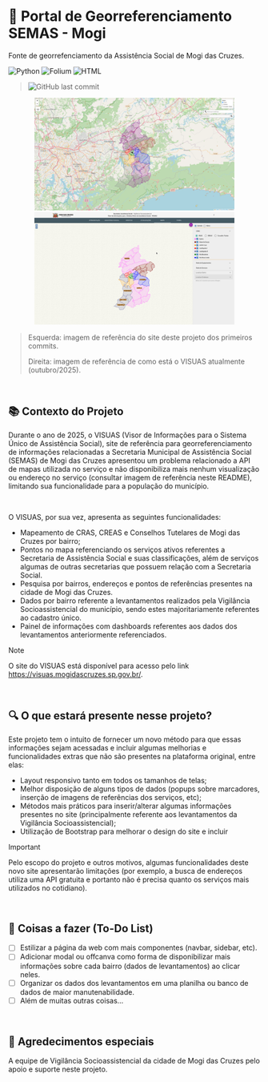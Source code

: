 # 📖 Portal de Georreferenciamento SEMAS - Mogi
Fonte de georrefenciamento da Assistência Social de Mogi das Cruzes.

![Python](https://img.shields.io/badge/Python-3776AB?style=for-the-badge&logo=python&logoColor=white)
![Folium](https://img.shields.io/badge/Folium-77B829?style=for-the-badge&logo=folium&logoColor=white)
![HTML](https://img.shields.io/badge/HTML5-E34F26?style=for-the-badge&logo=html5&logoColor=white)

> ![GitHub last commit](https://img.shields.io/github/last-commit/tomoharuu/Georeferenciamento-Mogi-SEMAS?style=social)
<p float="left" align="center">
  <img src="img/georef_exemplo.png" width="400"/>
  <img src="img/visuas_site.png" width="400"/>
</p>

> Esquerda: imagem de referência do site deste projeto dos primeiros commits.
> 
> Direita: imagem de referência de como está o VISUAS atualmente (outubro/2025).

<br/>

## 📚 Contexto do Projeto

Durante o ano de 2025, o VISUAS (Visor de Informações para o Sistema Único de Assistência Social), site de referência para georreferenciamento de informações relacionadas a Secretaria Municipal de Assistência Social (SEMAS) de Mogi das Cruzes apresentou um problema relacionado a API de mapas utilizada no serviço e não disponibiliza mais nenhum visualização ou endereço no serviço (consultar imagem de referência neste README), limitando sua funcionalidade para a população do município.

<br/>

O VISUAS, por sua vez, apresenta as seguintes funcionalidades:
- Mapeamento de CRAS, CREAS e Conselhos Tutelares de Mogi das Cruzes por bairro;
- Pontos no mapa referenciando os serviços ativos referentes a Secretaria de Assistência Social e suas classificações, além de serviços algumas de outras secretarias que possuem relação com a Secretaria Social.
- Pesquisa por bairros, endereços e pontos de referências presentes na cidade de Mogi das Cruzes.
- Dados por bairro referente a levantamentos realizados pela Vigilância Socioassistencial do município, sendo estes majoritariamente referentes ao cadastro único.
- Painel de informações com dashboards referentes aos dados dos levantamentos anteriormente referenciados.

> [!NOTE]
> O site do VISUAS está disponível para acesso pelo link <https://visuas.mogidascruzes.sp.gov.br/>.

<br/>

## 🔍 O que estará presente nesse projeto?

Este projeto tem o intuito de fornecer um novo método para que essas informações sejam acessadas e incluir algumas melhorias e funcionalidades extras que não são presentes na plataforma original, entre elas:
- Layout responsivo tanto em todos os tamanhos de telas;
- Melhor disposição de alguns tipos de dados (popups sobre marcadores, inserção de imagens de referências dos serviços, etc);
- Métodos mais práticos para inserir/alterar algumas informações presentes no site (principalmente referente aos levantamentos da Vigilância Socioassistencial);
- Utilização de Bootstrap para melhorar o design do site e incluir

> [!IMPORTANT]
> Pelo escopo do projeto e outros motivos, algumas funcionalidades deste novo site apresentarão limitações (por exemplo, a busca de endereços utiliza uma API gratuita e portanto não é precisa quanto os serviços mais utilizados no cotidiano).

<br/>

## 🎯 Coisas a fazer (To-Do List)
- [ ] Estilizar a página da web com mais componentes (navbar, sidebar, etc).
- [ ] Adicionar modal ou offcanva como forma de disponibilizar mais informações sobre cada bairro (dados de levantamentos) ao clicar neles.
- [ ] Organizar os dados dos levantamentos em uma planilha ou banco de dados de maior manutenabilidade.
- [ ] Além de muitas outras coisas...

<br/>

## 🙇 Agredecimentos especiais
A equipe de Vigilância Socioassistencial da cidade de Mogi das Cruzes pelo apoio e suporte neste projeto.
